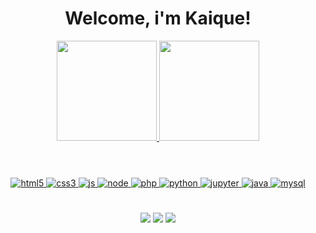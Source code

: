 <h1 align="center">
  Welcome, i'm Kaique!
</h1>

<div align="center">
  <a href="https://github.com/kaiquesouzasantos">
  <img height="160em" src="https://github-readme-stats.vercel.app/api?username=kaiquesouzasantos&show_icons=true&theme=dark"/>
  <img height="160em" src="https://github-readme-stats.vercel.app/api/top-langs/?username=kaiquesouzasantos&layout=compact&langs_count=7&theme=dark"/>
</div>

#

<div align="center" style="display: inline_block"><br>
  <img alt="html5" src="https://img.shields.io/badge/HTML5-E34F26?style=for-the-badge&logo=html5&logoColor=white">
  <img alt="css3" src="https://img.shields.io/badge/CSS3-1572B6?style=for-the-badge&logo=css3&logoColor=white">
  <img alt="js" src="https://img.shields.io/badge/JavaScript-F7DF1E?style=for-the-badge&logo=javascript&logoColor=black">
  <img alt="node" src="https://img.shields.io/badge/Node.js-43853D?style=for-the-badge&logo=node.js&logoColor=white">
  <img alt="php" src="https://img.shields.io/badge/PHP-777BB4?style=for-the-badge&logo=php&logoColor=white">
  <img alt="python" src="https://img.shields.io/badge/Python-14354C?style=for-the-badge&logo=python&logoColor=white">
  <img alt="jupyter" src="https://img.shields.io/badge/jupyter-%23FA0F00.svg?style=for-the-badge&logo=jupyter&logoColor=white">
  <img alt="java" src="https://img.shields.io/badge/Java-ED8B00?style=for-the-badge&logo=java&logoColor=white">
  <img alt="mysql" src="https://img.shields.io/badge/MySQL-00000F?style=for-the-badge&logo=mysql&logoColor=white">
</div>

#

<div align="center">
  <a href="mailto:kaiquesouzasantos905@gmail.com"><img src="https://img.shields.io/badge/-Gmail-%23333?style=for-the-badge&logo=gmail&logoColor=white" target="_blank"></a>
  <a href = "https://www.facebook.com/kaique.souzasantos.790"><img src=https://img.shields.io/badge/Facebook-1877F2?style=for-the-badge&logo=facebook&logoColor=white></a>
  <a href="https://www.linkedin.com/in/kaique-souza-santos-3a1168203/" target="_blank"><img src="https://img.shields.io/badge/-LinkedIn-%230077B5?style=for-the-badge&logo=linkedin&logoColor=white" target="_blank"></a>
</div>
